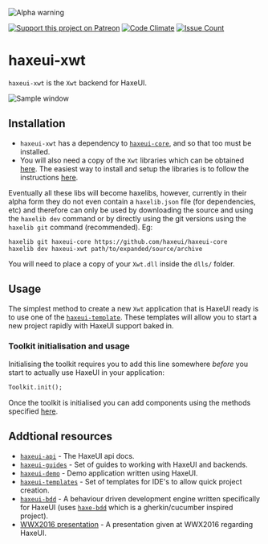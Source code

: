 ![Alpha warning](https://dl.dropboxusercontent.com/u/26678671/haxeui2-warning.png)

[![Support this project on Patreon](https://dl.dropboxusercontent.com/u/26678671/patreon_button.png)](https://www.patreon.com/haxeui)
[![Code Climate](https://codeclimate.com/github/haxeui/haxeui-xwt/badges/gpa.svg)](https://codeclimate.com/github/haxeui/haxeui-xwt)
[![Issue Count](https://codeclimate.com/github/haxeui/haxeui-xwt/badges/issue_count.svg)](https://codeclimate.com/github/haxeui/haxeui-xwt)

# haxeui-xwt

`haxeui-xwt` is the `Xwt` backend for HaxeUI.

![Sample window](https://github.com/haxeui/haxeui-xwt/raw/master/screen.png)

## Installation

* `haxeui-xwt` has a dependency to [`haxeui-core`](https://github.com/haxeui/haxeui-core), and so that too must be installed.
* You will also need a copy of the `Xwt` libraries which can be obtained [here](https://github.com/mono/xwt).
  The easiest way to install and setup the libraries is to follow the instructions [here](https://github.com/mono/xwt).

Eventually all these libs will become haxelibs, however, currently in their alpha form they do not even contain a `haxelib.json` file
(for dependencies, etc) and therefore can only be used by downloading the source and using the `haxelib dev` command or by directly
using the git versions using the `haxelib git` command (recommended). Eg:

```
haxelib git haxeui-core https://github.com/haxeui/haxeui-core
haxelib dev haxeui-xwt path/to/expanded/source/archive
```

You will need to place a copy of your `Xwt.dll` inside the `dlls/` folder.

## Usage

The simplest method to create a new `Xwt` application that is HaxeUI ready is to use one of the
[`haxeui-template`](https://github.com/haxeui/haxeui-templates). These templates will allow you
to start a new project rapidly with HaxeUI support baked in.

### Toolkit initialisation and usage

Initialising the toolkit requires you to add this line somewhere _before_ you start to actually use HaxeUI in your application:

```haxe
Toolkit.init();
```

Once the toolkit is initialised you can add components using the methods specified
[here](https://github.com/haxeui/haxeui-core#adding-components-using-haxe-code).

## Addtional resources

* [`haxeui-api`](http://haxeui.github.io/haxeui-api/) - The HaxeUI api docs.
* [`haxeui-guides`](https://github.com/haxeui/haxeui-guides) - Set of guides to working with HaxeUI and backends.
* [`haxeui-demo`](https://github.com/haxeui/haxeui-demo) - Demo application written using HaxeUI.
* [`haxeui-templates`](https://github.com/haxeui/haxeui-templates) - Set of templates for IDE's to allow quick project creation.
* [`haxeui-bdd`](https://github.com/haxeui/haxeui-bdd) - A behaviour driven development engine written specifically for HaxeUI
  (uses [`haxe-bdd`](https://github.com/haxeui/haxe-bdd) which is a gherkin/cucumber inspired project).
* [WWX2016 presentation](https://www.youtube.com/watch?v=L8J8qrR2VSg&feature=youtu.be) - A presentation given at WWX2016 regarding HaxeUI.
